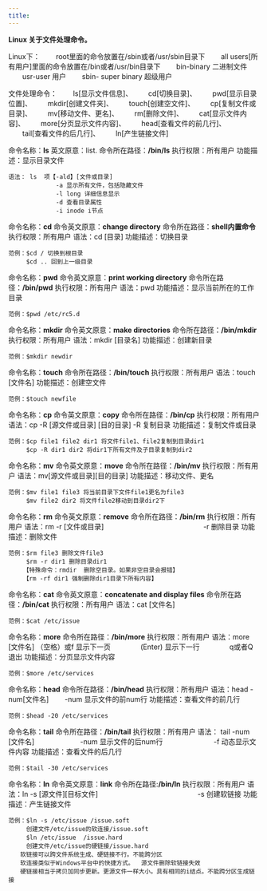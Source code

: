 ```yaml
---
title: 
---
```


**Linux 关于文件处理命令。**

Linux下：
　　root里面的命令放置在/sbin或者/usr/sbin目录下
　　all users[所有用户]里面的命令放置在/bin或者/usr/bin目录下
　　bin-binary 二进制文件
　　usr-user 用户
　　sbin- super binary 超级用户
	
文件处理命令：
　　ls[显示文件信息]、
　　cd[切换目录]、
　　pwd[显示目录位置]、
　　mkdir[创建文件夹]、
　　touch[创建空文件]、
　　cp[复制文件或目录]、
　　mv[移动文件、更名]、
　　rm[删除文件]、
　　cat[显示文件内容]、
　　more[分页显示文件内容]、
　　head[查看文件的前几行]、
　　tail[查看文件的后几行]、
　　ln[产生链接文件]

命令名称：**ls**  英文原意：list. 命令所在路径：**/bin/ls**
执行权限：所有用户  功能描述：显示目录文件
```
语法： ls  项【-ald】[文件或目录]
　　　　　　　　-a 显示所有文件，包括隐藏文件
　　　　　　　　-l long 详细信息显示
　　　　　　　　-d 查看目录属性
　　　　　　　　-i inode i节点
```

命令名称：**cd**  命令英文原意：**change directory** 命令所在路径：**shell内置命令**
执行权限：所有用户  语法：cd [目录]  功能描述：切换目录
```
范例：$cd / 切换到根目录
　　　$cd .. 回到上一级目录
```

命令名称：**pwd**  命令英文原意：**print working directory** 命令所在路径：**/bin/pwd**
执行权限：所有用户  语法：pwd  功能描述：显示当前所在的工作目录
```
范例：$pwd /etc/rc5.d
```

命令名称：**mkdir**  命令英文原意：**make directories**  命令所在路径：**/bin/mkdir**
执行权限：所有用户 语法：mkdir [目录名] 功能描述：创建新目录
```
范例：$mkdir newdir
```

命令名称：**touch** 命令所在路径：**/bin/touch** 执行权限：所有用户
语法：touch [文件名]  功能描述：创建空文件
```
范例：$touch newfile
```

命令名称：**cp**  命令英文原意：**copy**  命令所在路径：**/bin/cp**
执行权限：所有用户  语法：cp -R [源文件或目录] [目的目录]
        -R 复制目录
功能描述：复制文件或目录
```
范例：$cp file1 file2 dir1 将文件file1、file2复制到目录dir1
　　　$cp -R dir1 dir2 将dir1下所有文件及子目录复制到dir2
```

命令名称：**mv** 命令英文原意：**move**  命令所在路径：**/bin/mv**
执行权限：所有用户 语法：mv[源文件或目录][目的目录]
功能描述：移动文件、更名
```
范例：$mv file1 file3 将当前目录下文件file1更名为file3
　　　$mv file2 dir2 将文件file2移动到目录dir2下
```

命令名称：**rm**  命令英文原意：**remove**   命令所在路径：**/bin/rm**
执行权限：所有用户  语法：rm -r [文件或目录]
　　　　　　　　　　　　　　-r  删除目录
功能描述：删除文件
```
范例：$rm file3 删除文件file3
　　　$rm -r dir1 删除目录dir1
　　　【特殊命令：rmdir  删除空目录。如果非空目录会报错】
　　　【rm -rf dir1 强制删除dir1目录下所有内容】
```

命令名称：**cat**   命令英文原意：**concatenate and display files**
命令所在路径：**/bin/cat**  执行权限：所有用户
语法：cat [文件名]  
```
范例：$cat /etc/issue
```

命令名称：**more**  命令所在路径：**/bin/more**  执行权限：所有用户
语法：more [文件名]  （空格）或f   显示下一页
　　　　(Enter)      显示下一行
　　　　q或者Q       退出
功能描述：分页显示文件内容
```
范例：$more /etc/services
```

命令名称：**head**   命令所在路径：**/bin/head**  执行权限：所有用户
语法：head -num[文件名]
　　-num   显示文件的前num行
功能描述：查看文件的前几行
```
范例：$head -20 /etc/services
```

命令名称：**tail**   命令所在路径：**/bin/tail**  执行权限：所有用户
语法：  tail -num [文件名]
　　　　　　 -num 显示文件的后num行
　　　　　　　-f 动态显示文件内容
功能描述：查看文件的后几行
```
范例：$tail -30 /etc/services
```

命令名称：**ln**   命令英文原意：**link**   命令所在路径:**/bin/ln**
执行权限：所有用户  语法：ln -s [源文件][目标文件]
　　　　　　　　　　　　　　-s 创建软链接
功能描述：产生链接文件
```
范例：$ln -s /etc/issue /issue.soft
　　　创建文件/etc/issue的软连接/issue.soft
　　　$ln /etc/issue  /issue.hard
　　　创建文件/etc/issue的硬链接/issue.hard
　　软链接可以跨文件系统生成、硬链接不行。不能跨分区
　　软连接类似于Windows平台中的快捷方式。  源文件删除软链接失效
　　硬链接相当于拷贝加同步更新。更源文件一样大小。具有相同的i结点。不能跨分区生成链接
```